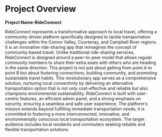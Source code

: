 # Project Overview
**Project Name-RideConnect**

RideConnect represents a transformative approach to local travel, offering a community-driven platform specifically designed to tackle transportation challenges within the Comox Valley, Courtenay, and Campbell River regions. It is an innovative ride-sharing app that reimagines the concept of community-based travel. Unlike traditional ride-sharing services, RideConnect is designed around a peer-to-peer model that allows regular community members to share their extra seats with others who are heading in the same direction. This project is not just about getting from point A to point B but about fostering connections, building community, and promoting sustainable travel habits. This revolutionary app serves as a comprehensive solution, nurturing local connectivity by delivering an alternative transportation option that is not only cost-effective and reliable but also champions environmental sustainability. RideConnect is built with user-centric features, an efficient admin panel, and a strong emphasis on security, ensuring a seamless and safe user experience. The platform's mission extends beyond fulfilling immediate transportation needs; it is committed to fostering a more interconnected, innovative, and environmentally conscious local transportation ecosystem. The target audience includes local residents and commuters seeking reliable and flexible transportation solutions.